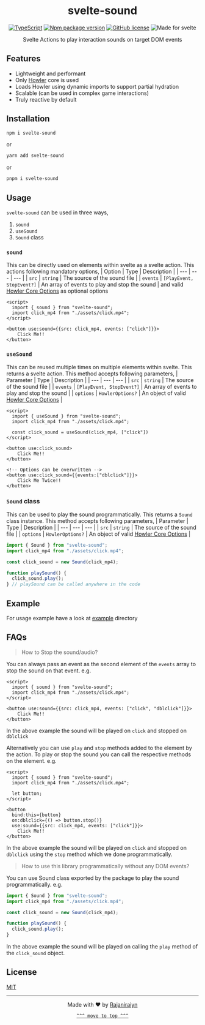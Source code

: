 <div align=center id=top>

# svelte-sound

[![TypeScript](https://badgen.net/badge/icon/typescript?icon=typescript&label)](https://typescriptlang.org) [![Npm package version](https://badgen.net/npm/v/svelte-sound)](https://npmjs.com/package/svelte-sound) [![GitHub license](https://badgen.net/github/license/Rajaniraiyn/svelte-sound)](LICENSE) ![Made for svelte](https://img.shields.io/badge/made%20for-svelte-red)

Svelte Actions to play interaction sounds on target DOM events

</div>

## Features

- Lightweight and performant
- Only [Howler](https://howlerjs.com) core is used
- Loads Howler using dynamic imports to support partial hydration
- Scalable (can be used in complex game interactions)
- Truly reactive by default

## Installation

```sh
npm i svelte-sound
```

or

```sh
yarn add svelte-sound
```

or

```sh
pnpm i svelte-sound
```

## Usage

`svelte-sound` can be used in three ways,

1. `sound`
2. `useSound`
3. `Sound` class

### `sound`

This can be directly used on elements within svelte as a svelte action.
This actions following mandatory options,
| Option | Type | Description |
| --- | --- | --- |
| `src` | `string` | The source of the sound file |
| `events` | `[PlayEvent, StopEvent?]` | An array of events to play and stop the sound |
and valid [Howler Core Options](https://github.com/goldfire/howler.js/#options) as optional options

```svelte
<script>
  import { sound } from "svelte-sound";
  import click_mp4 from "./assets/click.mp4";
</script>

<button use:sound={{src: click_mp4, events: ["click"]}}>
    Click Me!!
</button>
```

### `useSound`

This can be reused multiple times on multiple elements within svelte. This returns a svelte action.
This method accepts following parameters,
| Parameter | Type | Description |
| --- | --- | --- |
| `src` | `string` | The source of the sound file |
| `events` | `[PlayEvent, StopEvent?]` | An array of events to play and stop the sound |
| `options` | `HowlerOptions?` | An object of valid [Howler Core Options](https://github.com/goldfire/howler.js/#options) |

```svelte
<script>
  import { useSound } from "svelte-sound";
  import click_mp4 from "./assets/click.mp4";

  const click_sound = useSound(click_mp4, ["click"])
</script>

<button use:click_sound>
    Click Me!!
</button>

<!-- Options can be overwritten -->
<button use:click_sound={{events:["dblclick"]}}>
    Click Me Twice!!
</button>
```

### `Sound` class

This can be used to play the sound programmatically. This returns a `Sound` class instance.
This method accepts following parameters,
| Parameter | Type | Description |
| --- | --- | --- |
| `src` | `string` | The source of the sound file |
| `options` | `HowlerOptions?` | An object of valid [Howler Core Options](https://github.com/goldfire/howler.js/#options) |

```js
import { Sound } from "svelte-sound";
import click_mp4 from "./assets/click.mp4";

const click_sound = new Sound(click_mp4);

function playSound() {
  click_sound.play();
} // playSound can be called anywhere in the code
```

## Example

For usage example have a look at [example](example/) directory

## FAQs

> How to Stop the sound/audio?

You can always pass an event as the second element of the `events` array to stop the sound on that event.
e.g.

```svelte
<script>
  import { sound } from "svelte-sound";
  import click_mp4 from "./assets/click.mp4";
</script>

<button use:sound={{src: click_mp4, events: ["click", "dblclick"]}}>
    Click Me!!
</button>
```

In the above example the sound will be played on `click` and stopped on `dblclick`

Alternatively you can use `play` and `stop` methods added to the element by the action. To play or stop the sound you can call the respective methods on the element.
e.g.

```svelte
<script>
  import { sound } from "svelte-sound";
  import click_mp4 from "./assets/click.mp4";

  let button;
</script>

<button
  bind:this={button}
  on:dblclick={() => button.stop()}
  use:sound={{src: click_mp4, events: ["click"]}}>
    Click Me!!
</button>
```

In the above example the sound will be played on `click` and stopped on `dblclick` using the `stop` method which we done programmatically.

> How to use this library programmatically without any DOM events?

You can use Sound class exported by the package to play the sound programmatically.
e.g.

```js
import { Sound } from "svelte-sound";
import click_mp4 from "./assets/click.mp4";

const click_sound = new Sound(click_mp4);

function playSound() {
  click_sound.play();
}
```
In the above example the sound will be played on calling the `play` method of the `click_sound` object.

## License

[MIT](LICENSE)

<div align=center>

---

Made with ❤️ by [Rajaniraiyn](https://rajaniraiyn.github.io)

[`^^^ move to top ^^^`](#top)

</div>
